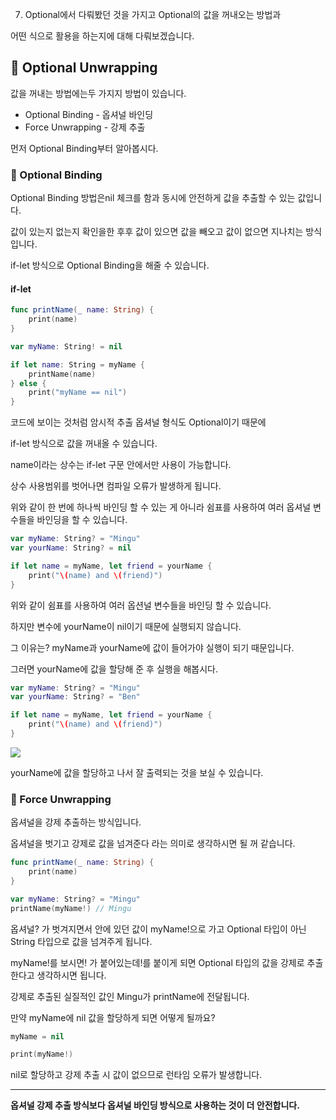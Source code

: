 07) Optional에서 다뤄봤던 것을 가지고 Optional의 값을 꺼내오는 방법과

어떤 식으로 활용을 하는지에 대해 다뤄보겠습니다.

## 📌 Optional Unwrapping

값을 꺼내는 방법에는두 가지지 방법이 있습니다.

* Optional Binding - 옵셔널 바인딩
* Force Unwrapping - 강제 추출

먼저 Optional Binding부터 알아봅시다.

### 📐 Optional Binding

Optional Binding 방법은nil 체크를 함과 동시에 안전하게 값을 추출할 수 있는 값입니다.

값이 있는지 없는지 확인을한 후후 값이 있으면 값을 빼오고 값이 없으면 지나치는 방식입니다.

if-let 방식으로 Optional Binding을 해줄 수 있습니다.
#### if-let

```swift
func printName(_ name: String) {
	print(name)
}

var myName: String! = nil

if let name: String = myName {
	printName(name)
} else {
	print("myName == nil")
}
```
코드에 보이는 것처럼 암시적 추출 옵셔널 형식도 Optional이기 때문에

if-let 방식으로 값을 꺼내올 수 있습니다.

name이라는 상수는 if-let 구문 안에서만 사용이 가능합니다.

상수 사용범위를 벗어나면 컴파일 오류가 발생하게 됩니다.

 
위와 같이 한 번에 하나씩 바인딩 할 수 있는 게 아니라 쉼표를 사용하여 여러 옵셔널 변수들을 바인딩을 할 수 있습니다.


```swift
var myName: String? = "Mingu"
var yourName: String? = nil

if let name = myName, let friend = yourName {
	print("\(name) and \(friend)")
}
```
위와 같이 쉼표를 사용하여 여러 옵션널 변수들을 바인딩 할 수 있습니다.

하지만 변수에 yourName이 nil이기 때문에 실행되지 않습니다.

그 이유는? myName과 yourName에 값이 들어가야 실행이 되기 때문입니다.

그러면 yourName에 값을 할당해 준 후 실행을 해봅시다.
```swift
var myName: String? = "Mingu"
var yourName: String? = "Ben"

if let name = myName, let friend = yourName {
	print("\(name) and \(friend)")
}
```
![](https://images.velog.io/images/jkang4531/post/0e4d5ac2-a624-4b44-93ba-7a07b096a5fb/image.png)

yourName에 값을 할당하고 나서 잘 출력되는 것을 보실 수 있습니다.



### 📐 Force Unwrapping

옵셔널을 강제 추출하는 방식입니다.

옵셔널을 벗기고 강제로 값을 넘겨준다 라는 의미로 생각하시면 될 꺼 같습니다.

```swift
func printName(_ name: String) {
	print(name)
}

var myName: String? = "Mingu"
printName(myName!) // Mingu
```

옵셔널? 가 벗겨지면서 안에 있던 값이 myName!으로 가고 Optional 타입이 아닌
String 타입으로 값을 넘겨주게 됩니다.

myName!를 보시면! 가 붙어있는데!를 붙이게 되면 Optional 타입의 값을 강제로 추출한다고 생각하시면 됩니다.

강제로 추출된 실질적인 값인 Mingu가 printName에 전달됩니다.


만약 myName에 nil 값을 할당하게 되면 어떻게 될까요?
```swift
myName = nil

print(myName!)
```
nil로 할당하고 강제 추출 시 값이 없으므로 런타임 오류가 발생합니다.

---
**옵셔널 강제 추출 방식보다 옵셔널 바인딩 방식으로 사용하는 것이 더 안전합니다.**
